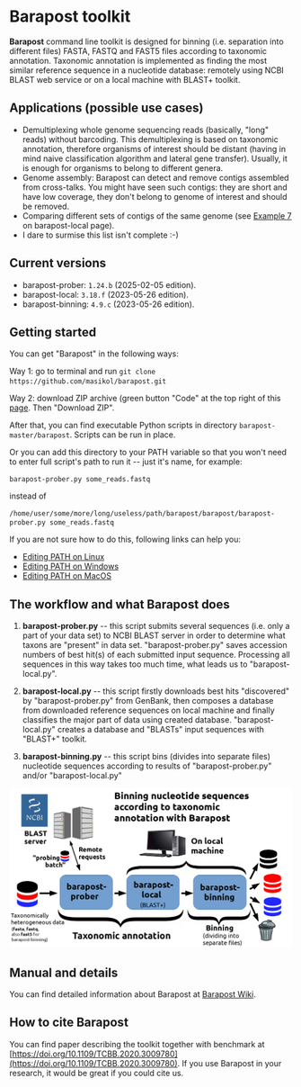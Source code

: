 # Barapost toolkit

**Barapost** command line toolkit is designed for binning (i.e. separation into different files) FASTA, FASTQ and FAST5 files according to taxonomic annotation. Taxonomic annotation is implemented as finding the most similar reference sequence in a nucleotide database: remotely using NCBI BLAST web service or on a local machine with BLAST+ toolkit.

## Applications (possible use cases)

- Demultiplexing whole genome sequencing reads (basically, "long" reads) without barcoding. This demultiplexing is based on taxonomic annotation, therefore organisms of interest should be distant (having in mind naive classification algorithm and lateral gene transfer). Usually, it is enough for organisms to belong to different genera.
- Genome assembly: Barapost can detect and remove contigs assembled from cross-talks. You might have seen such contigs: they are short and have low coverage, they don't belong to genome of interest and should be removed.
- Comparing different sets of contigs of the same genome (see [Example 7](https://www.github.com/masikol/barapost/wiki/barapost-local#examples) on barapost-local page).
- I dare to surmise this list isn't complete :-)

## Current versions

- barapost-prober: `1.24.b` (2025-02-05 edition).
- barapost-local:  `3.18.f` (2023-05-26 edition).
- barapost-binning: `4.9.c` (2023-05-26 edition).

## Getting started

You can get "Barapost" in the following ways:

Way 1: go to terminal and run `git clone https://github.com/masikol/barapost.git`

Way 2: download ZIP archive (green button "Code" at the top right of this [page](https://github.com/masikol/barapost). Then "Download ZIP".

After that, you can find executable Python scripts in directory `barapost-master/barapost`. Scripts can be run in place.

Or you can add this directory to your PATH variable so that you won't need to enter full script's path to run it -- just it's name, for example:

```
barapost-prober.py some_reads.fastq
```
instead of
```
/home/user/some/more/long/useless/path/barapost/barapost/barapost-prober.py some_reads.fastq
```

If you are not sure how to do this, following links can help you:

- [Editing PATH on Linux](https://opensource.com/article/17/6/set-path-linux)
- [Editing PATH on Windows](https://www.computerhope.com/issues/ch000549.htm)
- [Editing PATH on MacOS](https://coolestguidesontheplanet.com/add-shell-path-osx)

## The workflow and what Barapost does

1. **barapost-prober.py** -- this script submits several sequences (i.e. only a part of your data set) to NCBI BLAST server in order to determine what taxons are "present" in data set. "barapost-prober.py" saves accession numbers of best hit(s) of each submitted input sequence. Processing all sequences in this way takes too much time, what leads us to "barapost-local.py".

2. **barapost-local.py** -- this script firstly downloads best hits "discovered" by "barapost-prober.py" from GenBank, then composes a database from downloaded reference sequences on local machine and finally classifies the major part of data using created database. "barapost-local.py" creates a database and "BLASTs" input sequences with "BLAST+" toolkit.

3. **barapost-binning.py** -- this script bins (divides into separate files) nucleotide sequences according to results of "barapost-prober.py" and/or "barapost-local.py"

![](imgs/Barapost-wokflow.png)

## Manual and details

You can find detailed information about Barapost at [Barapost Wiki](https://github.com/masikol/barapost/wiki).

## How to cite Barapost

You can find paper describing the toolkit together with benchmark at [https://doi.org/10.1109/TCBB.2020.3009780](https://doi.org/10.1109/TCBB.2020.3009780). If you use Barapost in your research, it would be great if you could cite us.
